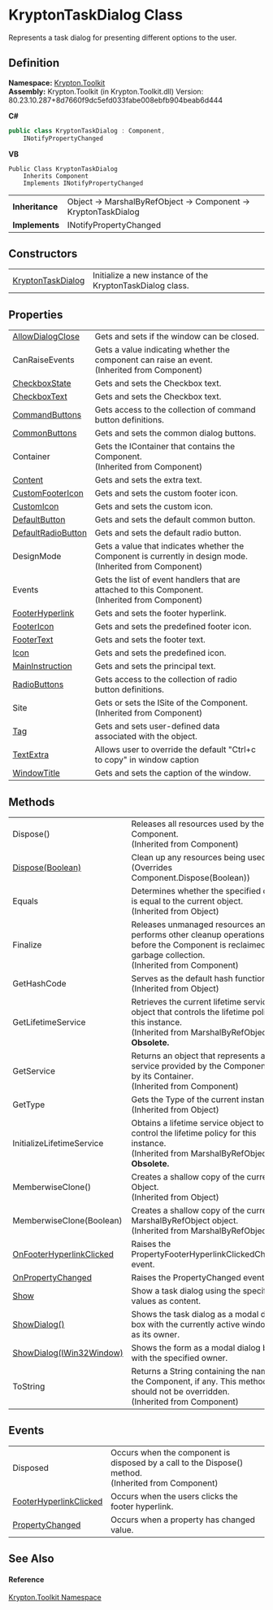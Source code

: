 # KryptonTaskDialog Class


Represents a task dialog for presenting different options to the user.



## Definition
**Namespace:** <a href="79d2eac2-21f4-54ff-7552-b20c33c30600.md">Krypton.Toolkit</a>  
**Assembly:** Krypton.Toolkit (in Krypton.Toolkit.dll) Version: 80.23.10.287+8d7660f9dc5efd033fabe008ebfb904beab6d444

**C#**
``` C#
public class KryptonTaskDialog : Component, 
	INotifyPropertyChanged
```
**VB**
``` VB
Public Class KryptonTaskDialog
	Inherits Component
	Implements INotifyPropertyChanged
```

<table><tr><td><strong>Inheritance</strong></td><td>Object  →  MarshalByRefObject  →  Component  →  KryptonTaskDialog</td></tr>
<tr><td><strong>Implements</strong></td><td>INotifyPropertyChanged</td></tr>
</table>



## Constructors
<table>
<tr>
<td><a href="0a316dd9-d6e5-8d01-b654-d84fddf6a33f.md">KryptonTaskDialog</a></td>
<td>Initialize a new instance of the KryptonTaskDialog class.</td></tr>
</table>

## Properties
<table>
<tr>
<td><a href="f24cf856-5230-025e-1477-872548990102.md">AllowDialogClose</a></td>
<td>Gets and sets if the window can be closed.</td></tr>
<tr>
<td>CanRaiseEvents</td>
<td>Gets a value indicating whether the component can raise an event.<br />(Inherited from Component)</td></tr>
<tr>
<td><a href="43fc4af7-6c82-5ddc-3e4e-6b8bc902a6d6.md">CheckboxState</a></td>
<td>Gets and sets the Checkbox text.</td></tr>
<tr>
<td><a href="c4c356ff-5c4b-214e-9067-6da5ac3125cb.md">CheckboxText</a></td>
<td>Gets and sets the Checkbox text.</td></tr>
<tr>
<td><a href="76ceaee5-d867-6d5f-0fbc-03e15a58b2ac.md">CommandButtons</a></td>
<td>Gets access to the collection of command button definitions.</td></tr>
<tr>
<td><a href="20a7e7e6-4830-f23c-69ea-46d2452796ab.md">CommonButtons</a></td>
<td>Gets and sets the common dialog buttons.</td></tr>
<tr>
<td>Container</td>
<td>Gets the IContainer that contains the Component.<br />(Inherited from Component)</td></tr>
<tr>
<td><a href="db954d22-0d32-3428-d698-89ec41dc6c95.md">Content</a></td>
<td>Gets and sets the extra text.</td></tr>
<tr>
<td><a href="7b832628-16ae-a005-b15c-f0b96d8aed3d.md">CustomFooterIcon</a></td>
<td>Gets and sets the custom footer icon.</td></tr>
<tr>
<td><a href="73e8783b-f018-1892-d53c-c84dc4d5e774.md">CustomIcon</a></td>
<td>Gets and sets the custom icon.</td></tr>
<tr>
<td><a href="8f66c62f-d23b-ba27-36e7-9466777f6014.md">DefaultButton</a></td>
<td>Gets and sets the default common button.</td></tr>
<tr>
<td><a href="3f74528f-4ca6-82c1-53a6-2f9a9a08f0ff.md">DefaultRadioButton</a></td>
<td>Gets and sets the default radio button.</td></tr>
<tr>
<td>DesignMode</td>
<td>Gets a value that indicates whether the Component is currently in design mode.<br />(Inherited from Component)</td></tr>
<tr>
<td>Events</td>
<td>Gets the list of event handlers that are attached to this Component.<br />(Inherited from Component)</td></tr>
<tr>
<td><a href="50808078-b73e-9e75-19e0-633da71d1262.md">FooterHyperlink</a></td>
<td>Gets and sets the footer hyperlink.</td></tr>
<tr>
<td><a href="3f15aefa-9d61-7bf3-538d-f879bc0ffc5d.md">FooterIcon</a></td>
<td>Gets and sets the predefined footer icon.</td></tr>
<tr>
<td><a href="014f4a33-a47c-5e10-8d94-be08102ce9d7.md">FooterText</a></td>
<td>Gets and sets the footer text.</td></tr>
<tr>
<td><a href="d293d405-d2c5-7252-dd81-23dc63ce7aa6.md">Icon</a></td>
<td>Gets and sets the predefined icon.</td></tr>
<tr>
<td><a href="302108b1-669d-6a64-4af4-31a14186ce06.md">MainInstruction</a></td>
<td>Gets and sets the principal text.</td></tr>
<tr>
<td><a href="949db481-5ed3-8aa5-b3eb-bffb920d7934.md">RadioButtons</a></td>
<td>Gets access to the collection of radio button definitions.</td></tr>
<tr>
<td>Site</td>
<td>Gets or sets the ISite of the Component.<br />(Inherited from Component)</td></tr>
<tr>
<td><a href="5ad769d0-9613-0f2a-5809-f09a2048bcca.md">Tag</a></td>
<td>Gets and sets user-defined data associated with the object.</td></tr>
<tr>
<td><a href="3ed0e992-9d21-d794-a7c3-d771418d2976.md">TextExtra</a></td>
<td>Allows user to override the default "Ctrl+c to copy" in window caption</td></tr>
<tr>
<td><a href="c8aae104-eaad-ab44-52c0-3b3993e545fe.md">WindowTitle</a></td>
<td>Gets and sets the caption of the window.</td></tr>
</table>

## Methods
<table>
<tr>
<td>Dispose()</td>
<td>Releases all resources used by the Component.<br />(Inherited from Component)</td></tr>
<tr>
<td><a href="d9583f33-f3f2-61f4-6a29-c5e6777147f0.md">Dispose(Boolean)</a></td>
<td>Clean up any resources being used.<br />(Overrides Component.Dispose(Boolean))</td></tr>
<tr>
<td>Equals</td>
<td>Determines whether the specified object is equal to the current object.<br />(Inherited from Object)</td></tr>
<tr>
<td>Finalize</td>
<td>Releases unmanaged resources and performs other cleanup operations before the Component is reclaimed by garbage collection.<br />(Inherited from Component)</td></tr>
<tr>
<td>GetHashCode</td>
<td>Serves as the default hash function.<br />(Inherited from Object)</td></tr>
<tr>
<td>GetLifetimeService</td>
<td>Retrieves the current lifetime service object that controls the lifetime policy for this instance.<br />(Inherited from MarshalByRefObject)<br /><strong>Obsolete.</strong></td></tr>
<tr>
<td>GetService</td>
<td>Returns an object that represents a service provided by the Component or by its Container.<br />(Inherited from Component)</td></tr>
<tr>
<td>GetType</td>
<td>Gets the Type of the current instance.<br />(Inherited from Object)</td></tr>
<tr>
<td>InitializeLifetimeService</td>
<td>Obtains a lifetime service object to control the lifetime policy for this instance.<br />(Inherited from MarshalByRefObject)<br /><strong>Obsolete.</strong></td></tr>
<tr>
<td>MemberwiseClone()</td>
<td>Creates a shallow copy of the current Object.<br />(Inherited from Object)</td></tr>
<tr>
<td>MemberwiseClone(Boolean)</td>
<td>Creates a shallow copy of the current MarshalByRefObject object.<br />(Inherited from MarshalByRefObject)</td></tr>
<tr>
<td><a href="4bc03b2b-9582-a1cb-d492-fe7f32ee9bef.md">OnFooterHyperlinkClicked</a></td>
<td>Raises the PropertyFooterHyperlinkClickedChanged event.</td></tr>
<tr>
<td><a href="27781b9a-ca51-49fe-313d-532760a593fa.md">OnPropertyChanged</a></td>
<td>Raises the PropertyChanged event.</td></tr>
<tr>
<td><a href="76b211a6-f9f3-fdae-937b-7f2895650611.md">Show</a></td>
<td>Show a task dialog using the specified values as content.</td></tr>
<tr>
<td><a href="1738eeeb-7654-7a2e-67b8-e9a6826b9140.md">ShowDialog()</a></td>
<td>Shows the task dialog as a modal dialog box with the currently active window set as its owner.</td></tr>
<tr>
<td><a href="cb21170d-4a04-b78d-6101-ecd20738e152.md">ShowDialog(IWin32Window)</a></td>
<td>Shows the form as a modal dialog box with the specified owner.</td></tr>
<tr>
<td>ToString</td>
<td>Returns a String containing the name of the Component, if any. This method should not be overridden.<br />(Inherited from Component)</td></tr>
</table>

## Events
<table>
<tr>
<td>Disposed</td>
<td>Occurs when the component is disposed by a call to the Dispose() method.<br />(Inherited from Component)</td></tr>
<tr>
<td><a href="e544ce44-8829-0001-5b3b-f4bfc698e7c6.md">FooterHyperlinkClicked</a></td>
<td>Occurs when the users clicks the footer hyperlink.</td></tr>
<tr>
<td><a href="3f7e81b6-649e-1141-8e61-f590b13884ca.md">PropertyChanged</a></td>
<td>Occurs when a property has changed value.</td></tr>
</table>

## See Also


#### Reference
<a href="79d2eac2-21f4-54ff-7552-b20c33c30600.md">Krypton.Toolkit Namespace</a>  
